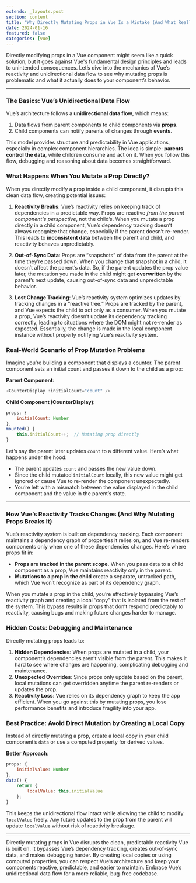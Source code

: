 ```yaml
---
extends: _layouts.post
section: content
title: "Why Directly Mutating Props in Vue Is a Mistake (And What Really Happens Under the Hood)"
date: 2024-01-16
featured: false
categories: [vue]
---
```

Directly modifying props in a Vue component might seem like a quick solution, but it goes against Vue's fundamental design principles and leads to unintended consequences. Let’s dive into the mechanics of Vue’s reactivity and unidirectional data flow to see why mutating props is problematic and what it actually does to your component’s behavior.

---

### The Basics: Vue’s Unidirectional Data Flow

Vue’s architecture follows a **unidirectional data flow**, which means:
1. Data flows from parent components to child components via **props**.
2. Child components can notify parents of changes through **events**.

This model provides structure and predictability in Vue applications, especially in complex component hierarchies. The idea is simple: **parents control the data**, while children consume and act on it. When you follow this flow, debugging and reasoning about data becomes straightforward.

### What Happens When You Mutate a Prop Directly?

When you directly modify a prop inside a child component, it disrupts this clean data flow, creating potential issues:

1. **Reactivity Breaks**: Vue’s reactivity relies on keeping track of dependencies in a predictable way. Props are reactive *from the parent component's perspective*, not the child’s. When you mutate a prop directly in a child component, Vue’s dependency tracking doesn’t always recognize that change, especially if the parent doesn’t re-render. This leads to **inconsistent data** between the parent and child, and reactivity behaves unpredictably.

2. **Out-of-Sync Data**: Props are “snapshots” of data from the parent at the time they’re passed down. When you change that snapshot in a child, it doesn’t affect the parent’s data. So, if the parent updates the prop value later, the mutation you made in the child might get **overwritten** by the parent’s next update, causing out-of-sync data and unpredictable behavior.

3. **Lost Change Tracking**: Vue’s reactivity system optimizes updates by tracking changes in a “reactive tree.” Props are tracked by the parent, and Vue expects the child to act only as a consumer. When you mutate a prop, Vue’s reactivity doesn’t update its dependency tracking correctly, leading to situations where the DOM might not re-render as expected. Essentially, the change is made in the local component instance without properly notifying Vue's reactivity system.

### Real-World Scenario of Prop Mutation Problems

Imagine you’re building a component that displays a counter. The parent component sets an initial count and passes it down to the child as a prop:

**Parent Component**:
```javascript
<CounterDisplay :initialCount="count" />
```

**Child Component (CounterDisplay)**:
```javascript
props: {
    initialCount: Number
},
mounted() {
    this.initialCount++;  // Mutating prop directly
}
```

Let’s say the parent later updates `count` to a different value. Here’s what happens under the hood:
- The parent updates `count` and passes the new value down.
- Since the child mutated `initialCount` locally, this new value might get ignored or cause Vue to re-render the component unexpectedly. 
- You’re left with a mismatch between the value displayed in the child component and the value in the parent’s state.

---

### How Vue’s Reactivity Tracks Changes (And Why Mutating Props Breaks It)

Vue’s reactivity system is built on dependency tracking. Each component maintains a dependency graph of properties it relies on, and Vue re-renders components only when one of these dependencies changes. Here’s where props fit in:
- **Props are tracked in the parent scope.** When you pass data to a child component as a prop, Vue maintains reactivity only in the parent.
- **Mutations to a prop in the child** create a separate, untracked path, which Vue won’t recognize as part of its dependency graph.

When you mutate a prop in the child, you’re effectively bypassing Vue’s reactivity graph and creating a local “copy” that is isolated from the rest of the system. This bypass results in props that don’t respond predictably to reactivity, causing bugs and making future changes harder to manage.

### Hidden Costs: Debugging and Maintenance

Directly mutating props leads to:
1. **Hidden Dependencies**: When props are mutated in a child, your component’s dependencies aren’t visible from the parent. This makes it hard to see where changes are happening, complicating debugging and maintenance.
2. **Unexpected Overrides**: Since props only update based on the parent, local mutations can get overridden anytime the parent re-renders or updates the prop.
3. **Reactivity Loss**: Vue relies on its dependency graph to keep the app efficient. When you go against this by mutating props, you lose performance benefits and introduce fragility into your app.

### Best Practice: Avoid Direct Mutation by Creating a Local Copy

Instead of directly mutating a prop, create a local copy in your child component’s `data` or use a computed property for derived values.

**Better Approach**:
```javascript
props: {
    initialValue: Number
},
data() {
    return {
        localValue: this.initialValue
    };
}
```

This keeps the unidirectional flow intact while allowing the child to modify `localValue` freely. Any future updates to the prop from the parent will update `localValue` without risk of reactivity breakage.

---

Directly mutating props in Vue disrupts the clean, predictable reactivity Vue is built on. It bypasses Vue’s dependency tracking, creates out-of-sync data, and makes debugging harder. By creating local copies or using computed properties, you can respect Vue’s architecture and keep your components reactive, predictable, and easier to maintain. Embrace Vue’s unidirectional data flow for a more reliable, bug-free codebase.

